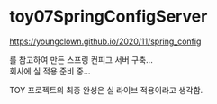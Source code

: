 # toy07SpringConfigServer

https://youngclown.github.io/2020/11/spring_config

를 참고하여 만든 스프링 컨피그 서버 구축...  
회사에 실 적용 준비 중... 

TOY 프로젝트의 최종 완성은 실 라이브 적용이라고 생각함.   
